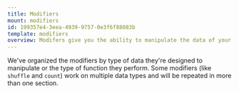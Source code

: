 ```yaml
---
title: Modifiers
mount: modifiers
id: 199357e4-3eea-4939-9757-0e3f6f88083b
template: modifiers
overview: Modifers give you the ability to manipulate the data of your variables on the fly. They can manipulate strings, filter arrays and lists, help you compare things, do basic math, simplify your markup, and even help you debug.
---
```

We've organized the modifiers by type of data they're designed to manipulate or the type of function they perform. Some modifiers (like `shuffle` and `count`) work on multiple data types and will be repeated in more than one section.
